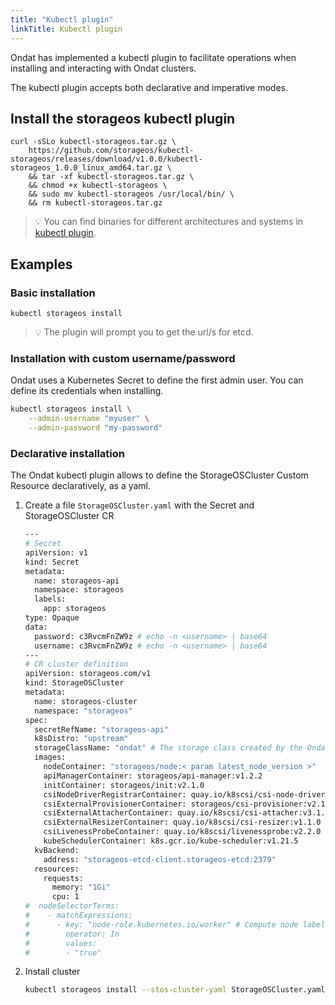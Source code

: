 ```yaml
---
title: "Kubectl plugin"
linkTitle: Kubectl plugin
---
```


Ondat has implemented a kubectl plugin to facilitate operations when
installing and interacting with Ondat clusters.

The kubectl plugin accepts both declarative and imperative modes.

## Install the storageos kubectl plugin

```
curl -sSLo kubectl-storageos.tar.gz \
    https://github.com/storageos/kubectl-storageos/releases/download/v1.0.0/kubectl-storageos_1.0.0_linux_amd64.tar.gz \
    && tar -xf kubectl-storageos.tar.gz \
    && chmod +x kubectl-storageos \
    && sudo mv kubectl-storageos /usr/local/bin/ \
    && rm kubectl-storageos.tar.gz
```

> 💡 You can find binaries for different architectures and systems in [kubectl
> plugin](https://github.com/storageos/kubectl-storageos/releases).

## Examples

### Basic installation

```
kubectl storageos install
```

> 💡 The plugin will prompt you to get the url/s for etcd.

### Installation with custom username/password

Ondat uses a Kubernetes Secret to define the first admin user. You can define its credentials when installing.

```bash
kubectl storageos install \
    --admin-username "myuser" \
    --admin-password "my-password"
```

### Declarative installation

The Ondat kubectl plugin allows to define the StorageOSCluster Custom
Resource declaratively, as a yaml.

1. Create a file `StorageOSCluster.yaml` with the Secret and StorageOSCluster CR

    ```bash
    ---
    # Secret
    apiVersion: v1
    kind: Secret
    metadata:
      name: storageos-api
      namespace: storageos
      labels:
        app: storageos
    type: Opaque
    data:
      password: c3RvcmFnZW9z # echo -n <username> | base64
      username: c3RvcmFnZW9z # echo -n <username> | base64
    ---
    # CR cluster definition
    apiVersion: storageos.com/v1
    kind: StorageOSCluster
    metadata:
      name: storageos-cluster
      namespace: "storageos"
    spec:
      secretRefName: "storageos-api"
      k8sDistro: "upstream"
      storageClassName: "ondat" # The storage class created by the Ondat operator is configurable
      images:
        nodeContainer: "storageos/node:< param latest_node_version >"
        apiManagerContainer: storageos/api-manager:v1.2.2
        initContainer: storageos/init:v2.1.0
        csiNodeDriverRegistrarContainer: quay.io/k8scsi/csi-node-driver-registrar:v2.1.0
        csiExternalProvisionerContainer: storageos/csi-provisioner:v2.1.1-patched
        csiExternalAttacherContainer: quay.io/k8scsi/csi-attacher:v3.1.0
        csiExternalResizerContainer: quay.io/k8scsi/csi-resizer:v1.1.0
        csiLivenessProbeContainer: quay.io/k8scsi/livenessprobe:v2.2.0
        kubeSchedulerContainer: k8s.gcr.io/kube-scheduler:v1.21.5
      kvBackend:
        address: "storageos-etcd-client.storageos-etcd:2379"
      resources:
        requests:
          memory: "1Gi"
          cpu: 1
    #  nodeSelectorTerms:
    #    - matchExpressions:
    #      - key: "node-role.kubernetes.io/worker" # Compute node label will vary according to your installation
    #        operator: In
    #        values:
    #        - "true"
    ```

1. Install cluster

    ```bash
    kubectl storageos install --stos-cluster-yaml StorageOSCluster.yaml --etcd-endpoints "storageos-etcd-client.storageos-etcd:2379"
    ```
